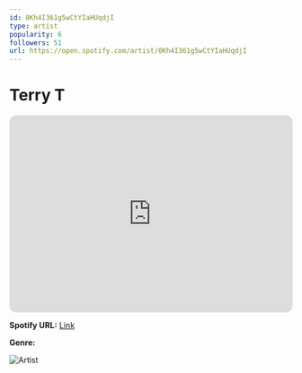 ```yaml
---
id: 0Kh4I361g5wCtYIaHUqdjI
type: artist
popularity: 6
followers: 51
url: https://open.spotify.com/artist/0Kh4I361g5wCtYIaHUqdjI
---
```

# Terry T

<iframe style="border-radius:12px" src="https://open.spotify.com/embed/artist/0Kh4I361g5wCtYIaHUqdjI" width="100%" height="352" frameBorder="0" allowfullscreen="" allow="autoplay; clipboard-write; encrypted-media; fullscreen; picture-in-picture" loading="lazy"></iframe>

**Spotify URL:** [Link](https://open.spotify.com/artist/0Kh4I361g5wCtYIaHUqdjI)

**Genre:** 

![Artist](https://i.scdn.co/image/ab6761610000e5eb97dad6513b4c2ba0e481cddb)
